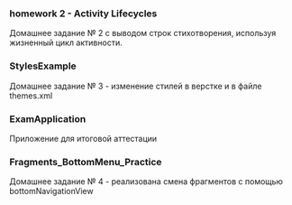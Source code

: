 ### homework 2 - Activity Lifecycles 

Домашнее задание № 2 с выводом строк стихотворения, используя жизненный цикл активности.

### StylesExample

Домашнее задание № 3 - изменение стилей в верстке и в файле themes.xml

### ExamApplication

Приложение для итоговой аттестации

### Fragments_BottomMenu_Practice

Домашнее задание № 4 - реализована смена фрагментов с помощью bottomNavigationView